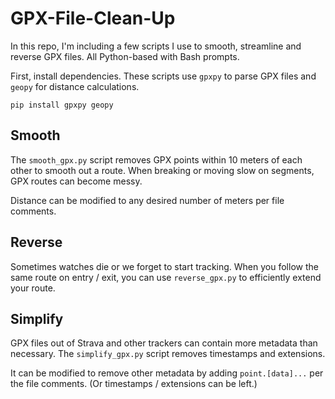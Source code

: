 # GPX-File-Clean-Up
In this repo, I'm including a few scripts I use to smooth, streamline and reverse GPX files. All Python-based with Bash prompts.

First, install dependencies. These scripts use `gpxpy` to parse GPX files and `geopy` for distance calculations.

`pip install gpxpy geopy`

## Smooth

The `smooth_gpx.py` script removes GPX points within 10 meters of each other to smooth out a route. When breaking or moving slow on segments, GPX routes can become messy.

Distance can be modified to any desired number of meters per file comments.

## Reverse

Sometimes watches die or we forget to start tracking. When you follow the same route on entry / exit, you can use `reverse_gpx.py` to efficiently extend your route.

## Simplify

GPX files out of Strava and other trackers can contain more metadata than necessary. The `simplify_gpx.py` script removes timestamps and extensions.

It can be modified to remove other metadata by adding `point.[data]...` per the file comments. (Or timestamps / extensions can be left.)
